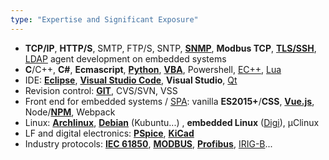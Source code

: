 ```yaml
---
type: "Expertise and Significant Exposure"
---
```


* **TCP/IP**, **HTTP/S**, SMTP, FTP/S, SNTP, **<a href="https://en.wikipedia.org/wiki/Simple_Network_Management_Protocol" target="_blank">SNMP</a>**, **Modbus TCP**, **<a href="https://en.wikipedia.org/wiki/Transport_Layer_Security" target="_blank">TLS/<a href="https://en.wikipedia.org/wiki/Secure_Shell" target="_blank">SSH</a>**, <a href="https://en.wikipedia.org/wiki/Lightweight_Directory_Access_Protocol" target="_blank">LDAP</a> agent development on embedded systems
* **C**/C++, **C#**, **Ecmascript**, **<a href="https://www.python.org" target="_blank">Python</a>**, **<a href="https://en.wikipedia.org/wiki/Visual_Basic_for_Applications" target="_blank">VBA</a>**, Powershell, <a href="https://en.wikipedia.org/wiki/Embedded_C%2B%2B" target="_blank">EC++</a>, <a href="https://www.lua.org" target="_blank">Lua</a>
* IDE: **<a href="https://www.eclipse.org" target="_blank">Eclipse</a>**, **<a href="https://code.visualstudio.com" target="_blank">Visual Studio Code</a>**, **Visual Studio**, <a href="https://www.qt.io" target="_blank">Qt</a>
* Revision control: **<a href="https://git-scm.com" target="_blank">GIT</a>**, CVS/SVN, VSS
* Front end for embedded systems / <a href="https://en.wikipedia.org/wiki/Single-page_applicationvue.js" target="_blank">SPA</a>: vanilla **ES2015+**/**CSS**, **<a href="https://vuejs.org" target="_blank">Vue.js</a>**, Node/**<a href="https://www.npmjs.com" target="_blank">NPM</a>**, Webpack
* Linux: **<a href="https://www.archlinux.org" target="_blank">Archlinux</a>**, **<a href="https://www.debian.org" target="_blank">Debian</a>** (Kubuntu...) , **embedded Linux** (<a href="https://www.digi.com" target="_blank">Digi</a>), µClinux
* LF and digital electronics: **<a href="https://www.pspice.com" target="_blank">PSpice</a>**, **<a href="http://kicad-pcb.org" target="_blank">KiCad</a>**
* Industry protocols: **<a href="https://en.wikipedia.org/wiki/IEC_61850" target="_blank">IEC 61850</a>**, **<a href="https://en.wikipedia.org/wiki/Modbus" target="_blank">MODBUS</a>**, **<a href="https://en.wikipedia.org/wiki/Profibus" target="_blank">Profibus</a>**, <a href="https://en.wikipedia.org/wiki/IRIG_timecode" target="_blank">IRIG-B</a>...
